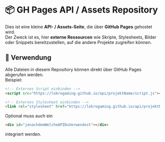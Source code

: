 # 📦 GH Pages API / Assets Repository

Dies ist eine kleine **API- / Assets-Seite**, die über **GitHub Pages** gehostet wird.  
Der Zweck ist es, hier **externe Ressourcen** wie Skripte, Stylesheets, Bilder oder Snippets bereitzustellen, auf die andere Projekte zugreifen können.  

## 🔧 Verwendung

Alle Dateien in diesem Repository können direkt über GitHub Pages abgerufen werden.  
Beispiel:

```html
<!-- Externes Script einbinden -->
<script src="https://lokrogaming.github.io/api/projektName/script.js"></script>

<!-- Externes Stylesheet einbinden -->
<link rel="stylesheet" href="https://lokrogaming.github.io/api/projektName/style.css">

```
Optional muss auch ein

```html
<div id="jenachdemWelcheAPIDuVerwendest"></div>
```
integriert werden.
